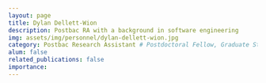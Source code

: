 ```yaml
---
layout: page
title: Dylan Dellett-Wion
description: Postbac RA with a background in software engineering
img: assets/img/personnel/dylan-dellett-wion.jpg
category: Postbac Research Assistant # Postdoctoral Fellow, Graduate Student, Postbac Research Assistant, Undergraduate Research Assistant
alum: false
related_publications: false
importance:
---
```



